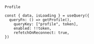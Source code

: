 ```
Profile
```

    const { data, isLoading } = useQuery({
      queryFn: () => getProfile(),
        queryKey: ["profile", token],
        enabled: !!token,
        refetchOnReconnect: true,
    })